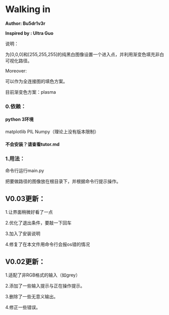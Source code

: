 # Walking in

**Author: Bu5dr1v3r**

**Inspired by : Ultra Guo**

说明：

为[0,0,0]和[255,255,255]的纯黑白图像设置一个进入点，并利用渐变色填充非白可视化路径。

Moreover:

可以作为全连接图的填色方案。

目前渐变色方案：plasma

### 0.依赖：

#### python 3环境

matplotlib  PIL  Numpy（理论上没有版本限制）

#### 不会安装？请查看tutor.md
[安装python3与依赖教程]: tutor.md	"tutorial"

### 1.用法：

命令行运行main.py

把要做路径的图像放在根目录下，并根据命令行提示操作。

## V0.03更新：

1.让界面稍微好看了一点

2.优化了退出条件，要敲一下回车

3.加入了安装说明

4.修复了在本文件用命令行会报os错的情况

## V0.02更新：

1.适配了非RGB格式的输入（如grey）

2.添加了一些输入提示与正在操作提示。

3.删除了一些无意义输出。

4.修正一些错误。